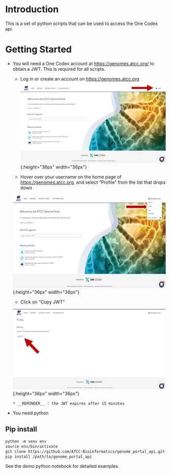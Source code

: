 # Introduction
This is a set of python scripts that can be used to access the One Codex api.
# Getting Started
*   You will need a One Codex account at https://genomes.atcc.org/ to obtain a JWT. This is required for all scripts.
    * Log in or create an account on https://genomes.atcc.org
    ![<img align="left" width="500" src="images/login.png"/>](images/login.png){:height="36px" width="36px"}

    * Hover over your username on the home page of https://genomes.atcc.org, and select “Profile” from the list that drops down

    <!-- <img align="left" width="500" src="images/profile.png"> -->
    ![<img align="left" width="500" src="images/profile.png"/>](images/profile.png){:height="36px" width="36px"}

    * Click on “Copy JWT”

    <!-- <img align="left" width="500" src="images/copyjwt.png"> -->
    ![<img align="left" width="500" src="images/copyjwt.png"/>](images/copyjwt.png){:height="36px" width="36px"}

        * __REMINDER__ : the JWT expires after 15 minutes

*   You need python
## Pip install
```
python -m venv env
source env/bin/activate
git clone https://github.com/ATCC-Bioinformatics/genome_portal_api.git
pip install /path/to/genome_portal_api
```
See the demo python notebook for detailed examples.
